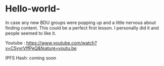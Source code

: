 # Hello-world-
In case any new BDU groups were popping up and a little nervous about finding content. This could be a perfect first lesson. I personally did it and people seemed to like it.  

Youtube : https://www.youtube.com/watch?v=C5yvrVffPeQ&feature=youtu.be

IPFS Hash: coming soon 
